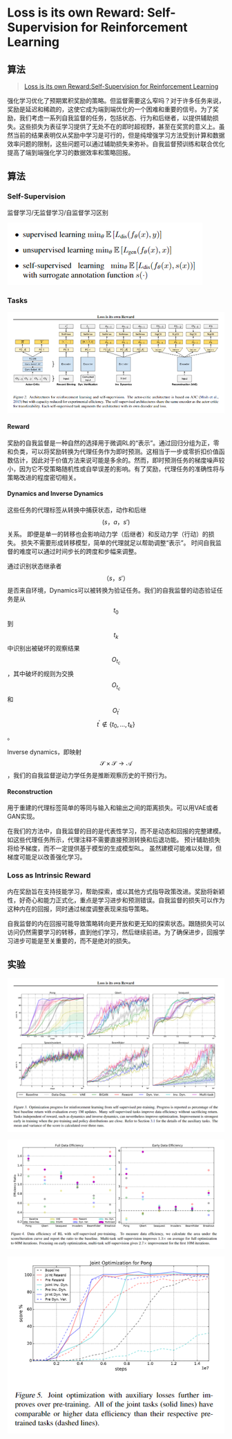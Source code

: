 # Loss is its own Reward: Self-Supervision for Reinforcement Learning

## 算法

> [Loss is its own Reward:Self-Supervision for Reinforcement Learning](https://arxiv.org/abs/1612.07307)

强化学习优化了预期累积奖励的策略。但监督需要这么窄吗？对于许多任务来说，奖励是延迟和稀疏的，这使它成为端到端优化的一个困难和重要的信号。为了奖励，我们考虑一系列自我监督的任务，包括状态、行为和后继者，以提供辅助损失。这些损失为表征学习提供了无处不在的即时超视野，甚至在奖赏的意义上。虽然当前的结果表明仅从奖励中学习是可行的，但是纯增强学习方法受到计算和数据效率问题的限制，这些问题可以通过辅助损失来弥补。自我监督预训练和联合优化提高了端到端强化学习的数据效率和策略回报。

## 算法

### Self-Supervision

监督学习/无监督学习/自监督学习区别

![](../../.gitbook/assets/image%20%2866%29.png)

### Tasks

![](../../.gitbook/assets/image%20%287%29.png)

#### Reward

奖励的自我监督是一种自然的选择用于微调RL的“表示”。通过回归分组为正，零和负类，可以将奖励转换为代理任务作为即时预测。这相当于一步或零折扣价值函数估计，因此对于价值方法来说可能是多余的。然而，即时预测任务的梯度噪声较小，因为它不受策略随机性或自举误差的影响。有了奖励，代理任务的准确性将与策略改进的程度密切相关。

#### Dynamics and Inverse Dynamics

这些任务的代理标签从转换中捕获状态，动作和后继 $$(s，a，s')$$ 关系。 即便是单一的转移也会影响动力学（后继者）和反动力学（行动）的损失。 损失不需要形成转移模型，简单的代理就足以帮助调整“表示”。 时间自我监督的难度可以通过时间步长的跨度和步幅来调整。

通过识别状态继承者 $$（s，s'）$$ 是否来自环境，Dynamics可以被转换为验证任务。我们的自我监督的动态验证任务是从 $$t_0$$ 到 $$t_k$$ 中识别出被破坏的观察结果 $$O_{t_{c}}$$ ，其中破坏的规则为交换 $$O_{t_{c}}$$和$$O_{t^{\prime}}$$ $$t^{\prime} \notin\left\{t_{0}, \dots, t_{k}\right\}$$ 。

Inverse dynamics，即映射 $$\mathcal{S} \times \mathcal{S} \rightarrow \mathcal{A}$$ ，我们的自我监督逆动力学任务是推断观察历史的干预行为。

#### Reconstruction

用于重建的代理标签简单的等同与输入和输出之间的距离损失。可以用VAE或者GAN实现。

在我们的方法中，自我监督的目的是代表性学习，而不是动态和回报的完整建模。 如这些代理任务所示，代理注释不需要直接预测转换和后退功能。 预计辅助损失将给予梯度，而不一定提供基于模型的生成模型RL。 虽然建模可能难以处理，但梯度可能足以改善强化学习。

### Loss as Intrinsic Reward

内在奖励旨在支持技能学习，帮助探索，或以其他方式指导政策改进。奖励将新颖性，好奇心和能力正式化，重点是学习进步和预测错误。自我监督的损失可以作为这种内在的回报，同时通过梯度调整表现来指导策略。

自我监督的内在回报可能导致策略转向更开放和更无知的探索状态。跟随损失可以访问仍然需要学习的转移，直到他们学习，然后继续前进。为了确保进步，回报学习进步可能是至关重要的，而不是绝对的损失。

## 实验

![](../../.gitbook/assets/image%20%2896%29.png)

![](../../.gitbook/assets/image%20%2886%29.png)

![](../../.gitbook/assets/image%20%2830%29.png)







